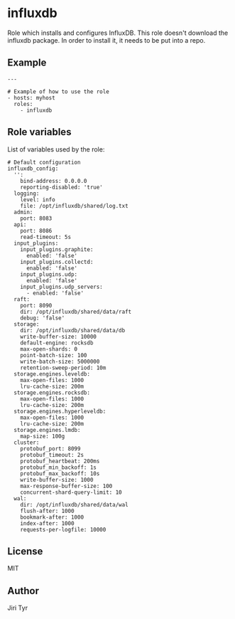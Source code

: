 influxdb
========

Role which installs and configures InfluxDB. This role doesn't download the
influxdb package. In order to install it, it needs to be put into a repo.


Example
-------

```
---

# Example of how to use the role
- hosts: myhost
  roles:
    - influxdb
```


Role variables
--------------

List of variables used by the role:

```
# Default configuration
influxdb_config:
  '':
    bind-address: 0.0.0.0
    reporting-disabled: 'true'
  logging:
    level: info
    file: /opt/influxdb/shared/log.txt
  admin:
    port: 8083
  api:
    port: 8086
    read-timeout: 5s
  input_plugins:
    input_plugins.graphite:
      enabled: 'false'
    input_plugins.collectd:
      enabled: 'false'
    input_plugins.udp:
      enabled: 'false'
    input_plugins.udp_servers:
      - enabled: 'false'
  raft:
    port: 8090
    dir: /opt/influxdb/shared/data/raft
    debug: 'false'
  storage:
    dir: /opt/influxdb/shared/data/db
    write-buffer-size: 10000
    default-engine: rocksdb
    max-open-shards: 0
    point-batch-size: 100
    write-batch-size: 5000000
    retention-sweep-period: 10m
  storage.engines.leveldb:
    max-open-files: 1000
    lru-cache-size: 200m
  storage.engines.rocksdb:
    max-open-files: 1000
    lru-cache-size: 200m
  storage.engines.hyperleveldb:
    max-open-files: 1000
    lru-cache-size: 200m
  storage.engines.lmdb:
    map-size: 100g
  cluster:
    protobuf_port: 8099
    protobuf_timeout: 2s
    protobuf_heartbeat: 200ms
    protobuf_min_backoff: 1s
    protobuf_max_backoff: 10s
    write-buffer-size: 1000
    max-response-buffer-size: 100
    concurrent-shard-query-limit: 10
  wal:
    dir: /opt/influxdb/shared/data/wal
    flush-after: 1000
    bookmark-after: 1000
    index-after: 1000
    requests-per-logfile: 10000
```


License
-------

MIT


Author
------

Jiri Tyr
